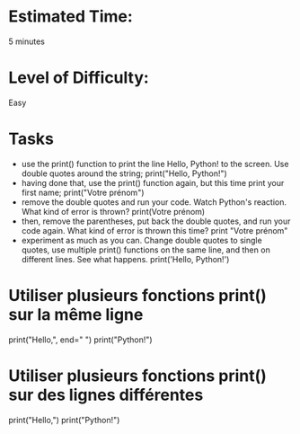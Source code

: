 # Estimated Time:
5 minutes

# Level of Difficulty:
Easy

# Tasks
* use the print() function to print the line Hello, Python! to the screen. Use double quotes around the string;
print("Hello, Python!")
* having done that, use the print() function again, but this time print your first name;
print("Votre prénom")
* remove the double quotes and run your code. Watch Python's reaction. What kind of error is thrown?
print(Votre prénom)
* then, remove the parentheses, put back the double quotes, and run your code again. What kind of error is thrown this time?
print "Votre prénom"
* experiment as much as you can. Change double quotes to single quotes, use multiple print() functions on the same line, and then on different lines. See what happens.
print('Hello, Python!')

# Utiliser plusieurs fonctions print() sur la même ligne
print("Hello,", end=" ")
print("Python!")

# Utiliser plusieurs fonctions print() sur des lignes différentes
print("Hello,")
print("Python!")
